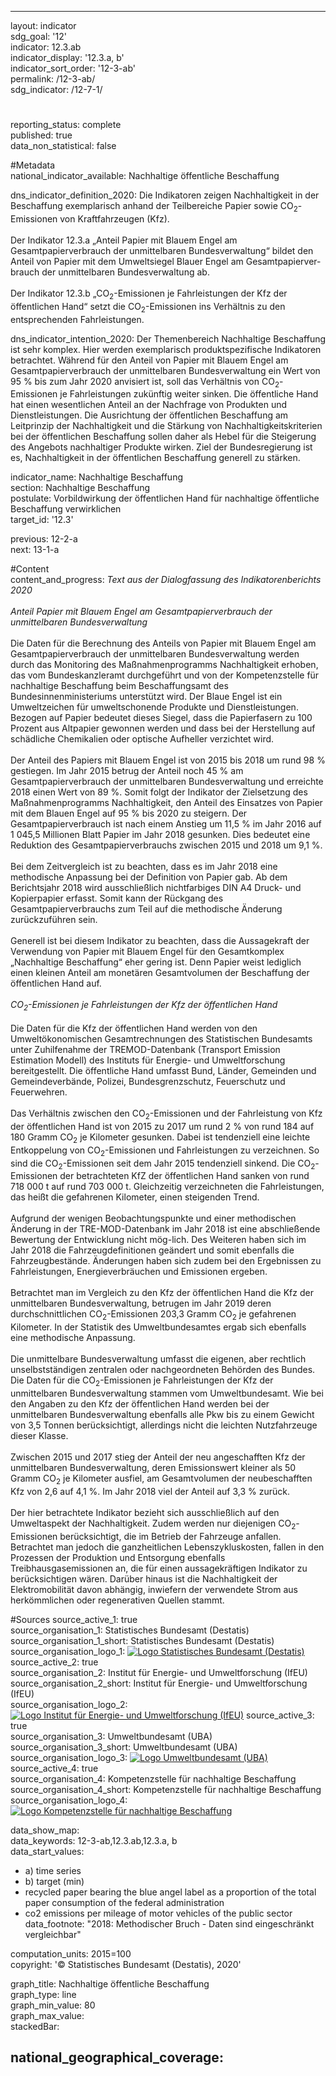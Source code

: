 ---
                   
layout: indicator                   
sdg_goal: '12'                   
indicator: 12.3.ab                   
indicator_display: '12.3.a, b'                   
indicator_sort_order: '12-3-ab'                   
permalink: /12-3-ab/                   
sdg_indicator: /12-7-1/                   

#                   
reporting_status: complete                   
published: true                   
data_non_statistical: false                   


#Metadata                   
national_indicator_available: Nachhaltige öffentliche Beschaffung                   

dns_indicator_definition_2020: Die Indikatoren zeigen Nachhaltigkeit in der Beschaffung exemplarisch anhand der Teilbereiche Papier sowie CO<sub>2</sub>-Emissionen von Kraftfahrzeugen (Kfz).<br><br>Der Indikator 12.3.a „Anteil Papier mit Blauem Engel am Gesamtpapierverbrauch der unmittelbaren Bundesverwaltung“ bildet den Anteil von Papier mit dem Umweltsiegel Blauer Engel am Gesamtpapierver-brauch der unmittelbaren Bundesverwaltung ab.<br><br>Der Indikator 12.3.b „CO<sub>2</sub>-Emissionen je Fahrleistungen der Kfz der öffentlichen Hand“ setzt die CO<sub>2</sub>-Emissionen ins Verhältnis zu den entsprechenden Fahrleistungen.                    

dns_indicator_intention_2020: Der Themenbereich Nachhaltige Beschaffung ist sehr komplex. Hier werden exemplarisch produktspezifische Indikatoren betrachtet. Während für den Anteil von Papier mit Blauem Engel am Gesamtpapierverbrauch der unmittelbaren Bundesverwaltung ein Wert von 95&nbsp;% bis zum Jahr 2020 anvisiert ist, soll das Verhältnis von CO<sub>2</sub>-Emissionen je Fahrleistungen zukünftig weiter sinken. Die öffentliche Hand hat einen wesentlichen Anteil an der Nachfrage von Produkten und Dienstleistungen. Die Ausrichtung der öffentlichen Beschaffung am Leitprinzip der Nachhaltigkeit und die Stärkung von Nachhaltigkeitskriterien bei der öffentlichen Beschaffung sollen daher als Hebel für die Steigerung des Angebots nachhaltiger Produkte wirken. Ziel der Bundesregierung ist es, Nachhaltigkeit in der öffentlichen Beschaffung generell zu stärken.                   

indicator_name: Nachhaltige Beschaffung                   
section: Nachhaltige Beschaffung                   
postulate: Vorbildwirkung der öffentlichen Hand für nachhaltige öffentliche Beschaffung verwirklichen                   
target_id: '12.3'                   

previous: 12-2-a                   
next: 13-1-a                   

#Content                    
content_and_progress: <i> Text aus der Dialogfassung des Indikatorenberichts 2020</i><br><br><i>Anteil Papier mit Blauem Engel am Gesamtpapierverbrauch der unmittelbaren Bundesverwaltung</i><br><br>Die Daten für die Berechnung des Anteils von Papier mit Blauem Engel am Gesamtpapierverbrauch der unmittelbaren Bundesverwaltung werden durch das Monitoring des Maßnahmenprogramms Nachhaltigkeit erhoben, das vom Bundeskanzleramt durchgeführt und von der Kompetenzstelle für nachhaltige Beschaffung beim Beschaffungsamt des Bundesinnenministeriums unterstützt wird. Der Blaue Engel ist ein Umweltzeichen für umweltschonende Produkte und Dienstleistungen. Bezogen auf Papier bedeutet dieses Siegel, dass die Papierfasern zu 100 Prozent aus Altpapier gewonnen werden und dass bei der Herstellung auf schädliche Chemikalien oder optische Aufheller verzichtet wird.<br><br>Der Anteil des Papiers mit Blauem Engel ist von 2015 bis 2018 um rund 98&nbsp;% gestiegen. Im Jahr 2015 betrug der Anteil noch 45&nbsp;% am Gesamtpapierverbrauch der unmittelbaren Bundesverwaltung und erreichte 2018 einen Wert von 89&nbsp;%. Somit folgt der Indikator der Zielsetzung des Maßnahmenprogramms Nachhaltigkeit, den Anteil des Einsatzes von Papier mit dem Blauen Engel auf 95&nbsp;% bis 2020 zu steigern. Der Gesamtpapierverbrauch ist nach einem Anstieg um 11,5&nbsp;% im Jahr 2016 auf 1&nbsp;045,5 Millionen Blatt Papier im Jahr 2018 gesunken. Dies bedeutet eine Reduktion des Gesamtpapierverbrauchs zwischen 2015 und 2018 um 9,1&nbsp;%.<br><br>Bei dem Zeitvergleich ist zu beachten, dass es im Jahr 2018 eine methodische Anpassung bei der Definition von Papier gab. Ab dem Berichtsjahr 2018 wird ausschließlich nichtfarbiges DIN A4 Druck- und Kopierpapier erfasst. Somit kann der Rückgang des Gesamtpapierverbrauchs zum Teil auf die methodische Änderung zurückzuführen sein.<br><br>Generell ist bei diesem Indikator zu beachten, dass die Aussagekraft der Verwendung von Papier mit Blauem Engel für den Gesamtkomplex „Nachhaltige Beschaffung“ eher gering ist. Denn Papier weist lediglich einen kleinen Anteil am monetären Gesamtvolumen der Beschaffung der öffentlichen Hand auf.<br><br><i>CO<sub>2</sub>-Emissionen je Fahrleistungen der Kfz der öffentlichen Hand</i><br><br>Die Daten für die Kfz der öffentlichen Hand werden von den Umweltökonomischen Gesamtrechnungen des Statistischen Bundesamts unter Zuhilfenahme der TREMOD-Datenbank (Transport Emission Estimation Modell) des Instituts für Energie- und Umweltforschung bereitgestellt. Die öffentliche Hand umfasst Bund, Länder, Gemeinden und Gemeindeverbände, Polizei, Bundesgrenzschutz, Feuerschutz und Feuerwehren.<br><br>Das Verhältnis zwischen den CO<sub>2</sub>-Emissionen und der Fahrleistung von Kfz der öffentlichen Hand ist von 2015 zu 2017 um rund 2&nbsp;% von rund 184 auf 180 Gramm CO<sub>2</sub> je Kilometer gesunken. Dabei ist tendenziell eine leichte Entkoppelung von CO<sub>2</sub>-Emissionen und Fahrleistungen zu verzeichnen. So sind die CO<sub>2</sub>-Emissionen seit dem Jahr 2015 tendenziell sinkend. Die CO<sub>2</sub>-Emissionen der betrachteten KfZ der öffentlichen Hand sanken von rund 718&nbsp;000 t auf rund 703&nbsp;000 t. Gleichzeitig verzeichneten die Fahrleistungen, das heißt die gefahrenen Kilometer, einen steigenden Trend.<br><br>Aufgrund der wenigen Beobachtungspunkte und einer methodischen Änderung in der TRE-MOD-Datenbank im Jahr 2018 ist eine abschließende Bewertung der Entwicklung nicht mög-lich. Des Weiteren haben sich im Jahr 2018 die Fahrzeugdefinitionen geändert und somit ebenfalls die Fahrzeugbestände. Änderungen haben sich zudem bei den Ergebnissen zu Fahrleistungen, Energieverbräuchen und Emissionen ergeben.<br><br>Betrachtet man im Vergleich zu den Kfz der öffentlichen Hand die Kfz der unmittelbaren Bundesverwaltung, betrugen im Jahr 2019 deren durchschnittlichen CO<sub>2</sub>-Emissionen 203,3 Gramm CO<sub>2</sub> je gefahrenen Kilometer. In der Statistik des Umweltbundesamtes ergab sich ebenfalls eine methodische Anpassung.<br><br>Die unmittelbare Bundesverwaltung umfasst die eigenen, aber rechtlich unselbstständigen zentralen oder nachgeordneten Behörden des Bundes. Die Daten für die CO<sub>2</sub>-Emissionen je Fahrleistungen der Kfz der unmittelbaren Bundesverwaltung stammen vom Umweltbundesamt. Wie bei den Angaben zu den Kfz der öffentlichen Hand werden bei der unmittelbaren Bundesverwaltung ebenfalls alle Pkw bis zu einem Gewicht von 3,5 Tonnen berücksichtigt, allerdings nicht die leichten Nutzfahrzeuge dieser Klasse.<br><br>Zwischen 2015 und 2017 stieg der Anteil der neu angeschafften Kfz der unmittelbaren Bundesverwaltung, deren Emissionswert kleiner als 50 Gramm CO<sub>2</sub> je Kilometer ausfiel, am Gesamtvolumen der neubeschafften Kfz von 2,6 auf 4,1&nbsp;%. Im Jahr 2018 viel der Anteil auf 3,3&nbsp;% zurück.<br><br>Der hier betrachtete Indikator bezieht sich ausschließlich auf den Umweltaspekt der Nachhaltigkeit. Zudem werden nur diejenigen CO<sub>2</sub>-Emissionen berücksichtigt, die im Betrieb der Fahrzeuge anfallen. Betrachtet man jedoch die ganzheitlichen Lebenszykluskosten, fallen in den Prozessen der Produktion und Entsorgung ebenfalls Treibhausgasemissionen an, die für einen aussagekräftigen Indikator zu berücksichtigen wären. Darüber hinaus ist die Nachhaltigkeit der Elektromobilität davon abhängig, inwiefern der verwendete Strom aus herkömmlichen oder regenerativen Quellen stammt.                   

#Sources
source_active_1: true                           
source_organisation_1: Statistisches Bundesamt (Destatis)                           
source_organisation_1_short: Statistisches Bundesamt (Destatis)                           
source_organisation_logo_1: <a href="https://www.destatis.de/DE/Home/_inhalt.html"><img src="https://g205sdgs.github.io/sdg-indicators/public/logos/destatis.png" alt="Logo Statistisches Bundesamt (Destatis)" title="Klicken Sie hier um zu der Homepage der Organisation zu gelangen" /></a>
source_active_2: true                           
source_organisation_2: Institut für Energie- und Umweltforschung (IfEU)                           
source_organisation_2_short: Institut für Energie- und Umweltforschung (IfEU)                           
source_organisation_logo_2: <a href="https://www.ifeu.de/"><img src="https://g205sdgs.github.io/sdg-indicators/public/logos/ifeu.png" alt="Logo Institut für Energie- und Umweltforschung (IfEU)" title="Klicken Sie hier um zu der Homepage der Organisation zu gelangen" /></a>
source_active_3: true                           
source_organisation_3: Umweltbundesamt (UBA)                           
source_organisation_3_short: Umweltbundesamt (UBA)                           
source_organisation_logo_3: <a href="https://www.umweltbundesamt.de/"><img src="https://g205sdgs.github.io/sdg-indicators/public/logos/uba.png" alt="Logo Umweltbundesamt (UBA)" title="Klicken Sie hier um zu der Homepage der Organisation zu gelangen" /></a>
source_active_4: true                           
source_organisation_4: Kompetenzstelle für nachhaltige Beschaffung                           
source_organisation_4_short: Kompetenzstelle für nachhaltige Beschaffung                           
source_organisation_logo_4: <a href="http://www.nachhaltige-beschaffung.info/DE/Home/home_node.html"><img src="https://g205sdgs.github.io/sdg-indicators/public/logos/knb.png" alt="Logo Kompetenzstelle für nachhaltige Beschaffung" title="Klicken Sie hier um zu der Homepage der Organisation zu gelangen" /></a>

data_show_map:                    
data_keywords: 12-3-ab,12.3.ab,12.3.a, b                   
data_start_values: 
 - a) time series
 - b) target (min)
 - recycled paper bearing the blue angel label as a proportion of the total paper consumption of the federal administration
 - co2 emissions per mileage of motor vehicles of the public sector                   
data_footnote: "2018: Methodischer Bruch - Daten sind eingeschränkt vergleichbar"                   

computation_units: 2015=100                   
copyright: '&copy; Statistisches Bundesamt (Destatis), 2020'                   

graph_title: Nachhaltige öffentliche Beschaffung                   
graph_type: line                   
graph_min_value: 80                   
graph_max_value:                    
stackedBar:                    

national_geographical_coverage:                    
---